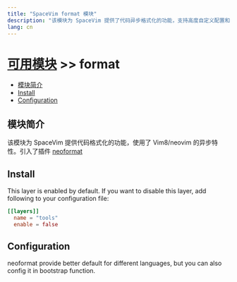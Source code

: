 ```yaml
---
title: "SpaceVim format 模块"
description: "该模块为 SpaceVim 提供了代码异步格式化的功能，支持高度自定义配置和多种语言。"
lang: cn
---
```


# [可用模块](../) >> format


<!-- vim-markdown-toc GFM -->

- [模块简介](#模块简介)
- [Install](#install)
- [Configuration](#configuration)

<!-- vim-markdown-toc -->

## 模块简介

该模块为 SpaceVim 提供代码格式化的功能，使用了 Vim8/neovim 的异步特性。引入了插件 [neoformat](https://github.com/sbdchd/neoformat)

## Install

This layer is enabled by default. If you want to disable this layer, add following to your configuration file:

```toml
[[layers]]
  name = "tools"
  enable = false
```

## Configuration

neoformat provide better default for different languages, but you can also config it in bootstrap function.
